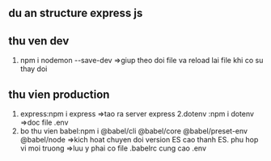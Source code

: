 ## du an structure express js
## thu ven dev
1. npm i nodemon --save-dev
=>giup theo doi file va reload lai file khi co su thay doi 
## thu vien production
1. express:npm i express
=>tao ra server express
2.dotenv :npm i dotenv
=>doc file .env
3. bo thu vien babel:npm i @babel/cli @babel/core @babel/preset-env @babel/node
=>kich hoat chuyen doi version ES cao thanh ES. phu hop vi moi truong 
=>luu y phai co file  .babelrc cung cao .env
